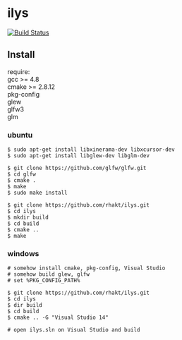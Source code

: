 # ilys

[![Build Status](https://drone.io/github.com/rhakt/ilys/status.png)](https://drone.io/github.com/rhakt/ilys/latest)


## Install

require:  
gcc >= 4.8  
cmake >= 2.8.12  
pkg-config  
glew  
glfw3  
glm 

### ubuntu

    $ sudo apt-get install libxinerama-dev libxcursor-dev
    $ sudo apt-get install libglew-dev libglm-dev
    
    $ git clone https://github.com/glfw/glfw.git
    $ cd glfw
    $ cmake .
    $ make
    $ sudo make install
    
    $ git clone https://github.com/rhakt/ilys.git
    $ cd ilys
    $ mkdir build
    $ cd build
    $ cmake ..
    $ make
    
### windows
    
    # somehow install cmake, pkg-config, Visual Studio
    # somehow build glew, glfw
    # set %PKG_CONFIG_PATH%
    
    $ git clone https://github.com/rhakt/ilys.git
    $ cd ilys
    $ dir build
    $ cd build 
    $ cmake .. -G "Visual Studio 14"
    
    # open ilys.sln on Visual Studio and build

